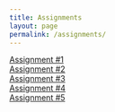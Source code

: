 ```yaml
---
title: Assignments
layout: page
permalink: /assignments/
---
```

[Assignment #1](/PhysH308/assignments/wk1)<br>
[Assignment #2](/PhysH308/assignments/wk2)<br>
[Assignment #3](/PhysH308/assignments/wk3)<br>
[Assignment #4](/PhysH308/assignments/wk4)<br>
[Assignment #5](/PhysH308/assignments/wk4)<br>
